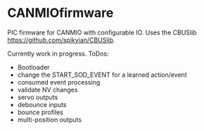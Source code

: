 # CANMIOfirmware
PIC firmware for CANMIO with configurable IO. Uses the CBUSlib https://github.com/spikyian/CBUSlib.

Currently work in progress.
ToDos:
* Bootloader
* change the START_SOD_EVENT for a learned action/event
* consumed event processing
* validate NV changes
* servo outputs
* debounce inputs
* bounce profiles
* multi-position outputs
